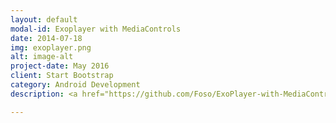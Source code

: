 ```yaml
---
layout: default
modal-id: Exoplayer with MediaControls
date: 2014-07-18
img: exoplayer.png
alt: image-alt
project-date: May 2016
client: Start Bootstrap
category: Android Development
description: <a href="https://github.com/Foso/ExoPlayer-with-MediaControls"></a> This is a small project i created to learn how to use the Exoplayer from Google. It plays an video from an URL and you can control the playback.

---
```

